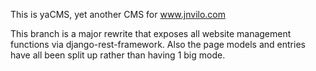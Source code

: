 This is yaCMS, yet another CMS for www.jnvilo.com

This branch is a major rewrite that exposes all website management functions via django-rest-framework. Also the page models and entries have all been split up rather than having 1 big mode.
